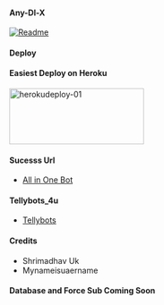 #### Any-Dl-X
[![Readme](https://github-readme-stats.vercel.app/api/pin/?username=sahaynitin&repo=Any-Dl-X&theme=cobalt)](h&bg_color=24378)

#### Deploy

#### Easiest Deploy on Heroku

<p align="">
    <a href="https://heroku.com/deploy?template=https://github.com/Tellybots/Any-Dl-X">
    <img src="https://github.com/nikhileashy/justfor_testing/blob/main/herokudeploy-01-cropped.svg" alt="herokudeploy-01" border="0" height="100" width="240"></a>
</p>

#### Sucesss Url
   * [All in One Bot](https://t.me/)
   
#### Tellybots_4u
   * [Tellybots](https://t.me/)

#### Credits
   * Shrimadhav Uk
   * Mynameisuaername
#### Database and Force Sub Coming Soon
